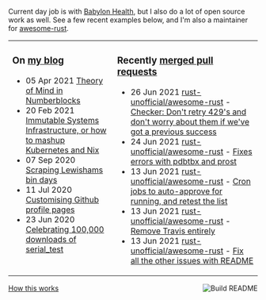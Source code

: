 Current day job is with [Babylon Health](https://github.com/babylonhealth), but I also do a lot of open source work as well. See a few recent examples below, and I'm also a maintainer for [awesome-rust](https://github.com/rust-unofficial/awesome-rust).

<table><tr><td valign="top">

### On [my blog](https://tevps.net/blog)
<!-- blog starts -->
* 05 Apr 2021 [Theory of Mind in Numberblocks](https://tevps.net/blog/2021/4/5/theory-mind-numberblocks/)
* 20 Feb 2021 [Immutable Systems Infrastructure, or how to mashup Kubernetes and Nix](https://tevps.net/blog/2021/2/20/immutable-systems-infrastructure-or-how-mashup-kub/)
* 07 Sep 2020 [Scraping Lewishams bin days](https://tevps.net/blog/2020/9/7/scraping-lewishams-bin-days/)
* 11 Jul 2020 [Customising Github profile pages](https://tevps.net/blog/2020/7/11/customising-github-profile-pages/)
* 23 Jun 2020 [Celebrating 100,000 downloads of serial_test](https://tevps.net/blog/2020/6/23/celebrating-100000-downloads-serial_test/)
<!-- blog ends -->

</td><td valign="top">

### Recently [merged pull requests](https://github.com/search?o=desc&q=is%3Apr+author%3Apalfrey+-user%3Apalfrey+is%3Amerged+is%3Apublic&s=created&type=Issues)

<!-- prs starts -->
* 26 Jun 2021 [rust-unofficial/awesome-rust](https://github.com/rust-unofficial/awesome-rust) - [Checker: Don't retry 429's and don't worry about them if we've got a previous success](https://github.com/rust-unofficial/awesome-rust/pull/1106)
* 24 Jun 2021 [rust-unofficial/awesome-rust](https://github.com/rust-unofficial/awesome-rust) - [Fixes errors with pdbtbx and prost](https://github.com/rust-unofficial/awesome-rust/pull/1101)
* 13 Jun 2021 [rust-unofficial/awesome-rust](https://github.com/rust-unofficial/awesome-rust) - [Cron jobs to auto-approve for running, and retest the list](https://github.com/rust-unofficial/awesome-rust/pull/1098)
* 13 Jun 2021 [rust-unofficial/awesome-rust](https://github.com/rust-unofficial/awesome-rust) - [Remove Travis entirely](https://github.com/rust-unofficial/awesome-rust/pull/1099)
* 13 Jun 2021 [rust-unofficial/awesome-rust](https://github.com/rust-unofficial/awesome-rust) - [Fix all the other issues with README](https://github.com/rust-unofficial/awesome-rust/pull/1097)
<!-- prs ends -->

</td></tr></table>

<a href="https://github.com/palfrey/palfrey/actions"><img src="https://github.com/palfrey/palfrey/workflows/Build%20README/badge.svg?branch=master" align="right" alt="Build README"></a> <a href="https://tevps.net/blog/2020/7/11/customising-github-profile-pages/">How this works</a>
